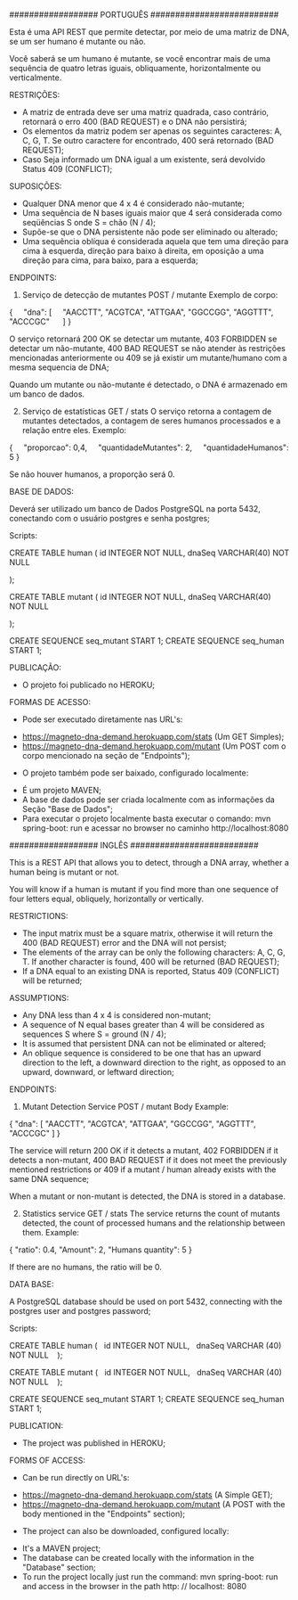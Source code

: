 ﻿################## PORTUGUÊS ##########################

Esta é uma API REST que permite detectar, por meio de uma matriz de DNA, se um ser humano é mutante ou não.

Você saberá se um humano é mutante, se você encontrar mais de uma sequência de quatro letras iguais, obliquamente, horizontalmente ou verticalmente.

RESTRIÇÕES:

- A matriz de entrada deve ser uma matriz quadrada, caso contrário, retornará o erro 400 (BAD REQUEST) e o DNA não persistirá;
- Os elementos da matriz podem ser apenas os seguintes caracteres: A, C, G, T. Se outro caractere for encontrado, 400 será retornado (BAD REQUEST);
- Caso Seja informado um DNA igual a um existente, será devolvido Status 409 (CONFLICT);

SUPOSIÇÕES:

- Qualquer DNA menor que 4 x 4 é considerado não-mutante;
- Uma sequência de N bases iguais maior que 4 será considerada como seqüências S onde S = chão (N / 4);
- Supõe-se que o DNA persistente não pode ser eliminado ou alterado;
- Uma sequência oblíqua é considerada aquela que tem uma direção para cima à esquerda, direção para baixo à direita, em oposição a uma direção para cima, para baixo, para a esquerda;

ENDPOINTS:

1. Serviço de detecção de mutantes
POST / mutante
Exemplo de corpo:

{
    "dna": [
    "AACCTT",
"ACGTCA",
"ATTGAA",
"GGCCGG",
"AGGTTT",
"ACCCGC"
     ]
}

O serviço retornará 200 OK se detectar um mutante, 403 FORBIDDEN se detectar um não-mutante, 400 BAD REQUEST se não atender às restrições mencionadas anteriormente ou 409 se já existir um mutante/humano com a mesma sequencia de DNA;

Quando um mutante ou não-mutante é detectado, o DNA é armazenado em um banco de dados.

2. Serviço de estatísticas
GET / stats
O serviço retorna a contagem de mutantes detectados, a contagem de seres humanos processados ​​e a relação entre eles. Exemplo:

{
    "proporcao": 0,4,
    "quantidadeMutantes": 2,
    "quantidadeHumanos": 5
}

Se não houver humanos, a proporção será 0.


BASE DE DADOS:

Deverá ser utilizado um banco de Dados PostgreSQL na porta 5432, conectando com o usuário postgres e senha postgres;

Scripts:

CREATE TABLE human
(
  id         INTEGER NOT NULL,
  dnaSeq VARCHAR(40) NOT NULL
  
);

CREATE TABLE mutant
(
  id         INTEGER NOT NULL,
  dnaSeq VARCHAR(40) NOT NULL
  
);

CREATE SEQUENCE seq_mutant START 1;
CREATE SEQUENCE seq_human START 1;


PUBLICAÇÃO:

- O projeto foi publicado no HEROKU;


FORMAS DE ACESSO:

- Pode ser executado diretamente nas URL's:

* https://magneto-dna-demand.herokuapp.com/stats    (Um GET Simples);
* https://magneto-dna-demand.herokuapp.com/mutant   (Um POST com o corpo mencionado na seção de "Endpoints");


- O projeto também pode ser baixado, configurado localmente:
* É um projeto MAVEN;
* A base de dados pode ser criada localmente com as informações da Seção "Base de Dados";
* Para executar o projeto localmente basta executar o comando:  mvn spring-boot: run   e acessar no browser no caminho http://localhost:8080



################## INGLÊS ##########################


This is a REST API that allows you to detect, through a DNA array, whether a human being is mutant or not.

You will know if a human is mutant if you find more than one sequence of four letters equal, obliquely, horizontally or vertically.

RESTRICTIONS:

- The input matrix must be a square matrix, otherwise it will return the 400 (BAD REQUEST) error and the DNA will not persist;
- The elements of the array can be only the following characters: A, C, G, T. If another character is found, 400 will be returned (BAD REQUEST);
- If a DNA equal to an existing DNA is reported, Status 409 (CONFLICT) will be returned;

ASSUMPTIONS:

- Any DNA less than 4 x 4 is considered non-mutant;
- A sequence of N equal bases greater than 4 will be considered as sequences S where S = ground (N / 4);
- It is assumed that persistent DNA can not be eliminated or altered;
- An oblique sequence is considered to be one that has an upward direction to the left, a downward direction to the right, as opposed to an upward, downward, or leftward direction;

ENDPOINTS:

1. Mutant Detection Service
POST / mutant
Body Example:

{
"dna": [
"AACCTT",
"ACGTCA",
"ATTGAA",
"GGCCGG",
"AGGTTT",
"ACCCGC"
]
}

The service will return 200 OK if it detects a mutant, 402 FORBIDDEN if it detects a non-mutant, 400 BAD REQUEST if it does not meet the previously mentioned restrictions or 409 if a mutant / human already exists with the same DNA sequence;

When a mutant or non-mutant is detected, the DNA is stored in a database.

2. Statistics service
GET / stats
The service returns the count of mutants detected, the count of processed humans and the relationship between them. Example:

{
"ratio": 0.4,
"Amount": 2,
"Humans quantity": 5
}

If there are no humans, the ratio will be 0.


DATA BASE:

A PostgreSQL database should be used on port 5432, connecting with the postgres user and postgres password;

Scripts:

CREATE TABLE human
(
  id INTEGER NOT NULL,
  dnaSeq VARCHAR (40) NOT NULL
  
);

CREATE TABLE mutant
(
  id INTEGER NOT NULL,
  dnaSeq VARCHAR (40) NOT NULL
  
);

CREATE SEQUENCE seq_mutant START 1;
CREATE SEQUENCE seq_human START 1;


PUBLICATION:

- The project was published in HEROKU;


FORMS OF ACCESS:

- Can be run directly on URL's:

* https://magneto-dna-demand.herokuapp.com/stats (A Simple GET);
* https://magneto-dna-demand.herokuapp.com/mutant (A POST with the body mentioned in the "Endpoints" section);


- The project can also be downloaded, configured locally:
* It's a MAVEN project;
* The database can be created locally with the information in the "Database" section;
* To run the project locally just run the command: mvn spring-boot: run and access in the browser in the path http: // localhost: 8080